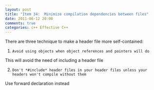 ```yaml
---
layout: post
title: "Item 34:  Minimize compilation dependencies between files"
date: 2011-06-12 20:00
comments: true
categories: c++ Effective C++
---
```


There are three technique to make a header file more self-contained:


1. ```Avoid using objects when object references and pointers will do```


This will avoid the need of including a header file


2. ```Don't *#include* header files in your header files unless your headers won't compile without them``` 


Use forward declaration instead

